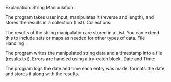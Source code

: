 Explanation:
String Manipulation:

The program takes user input, manipulates it (reverse and length), and stores the results in a collection (List).
Collections:

The results of the string manipulation are stored in a List<String>. You can extend this to include sets or maps as needed for other types of data.
File Handling:

The program writes the manipulated string data and a timestamp into a file (results.txt). Errors are handled using a try-catch block.
Date and Time:

The program logs the date and time each entry was made, formats the date, and stores it along with the results.
